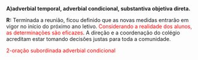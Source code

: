 **A)adverbial temporal, adverbial condicional, substantiva objetiva direta.**

**R:** Terminada a reunião, ficou definido que as novas medidas entrarão em vigor no início do próximo ano letivo. <span style="color:#ff0000">Considerando a realidade dos alunos, as determinações são eficazes</span>. A direção e a coordenação do colégio acreditam estar tomando decisões justas para toda a comunidade.

<span style="color:#ff0000">2-oração subordinada adverbial condicional 
</span> 

